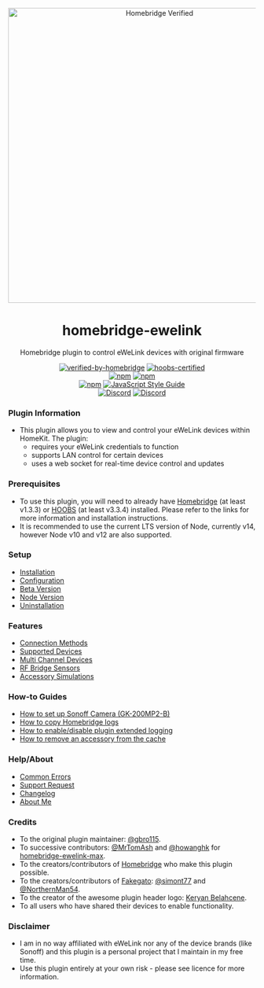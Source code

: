 <p align="center">
   <a href="https://github.com/bwp91/homebridge-ewelink"><img alt="Homebridge Verified" src="https://user-images.githubusercontent.com/43026681/101325266-63126600-3863-11eb-9382-4a2924f0e540.png" width="600px"></a>
</p>
<span align="center">
  
# homebridge-ewelink 

Homebridge plugin to control eWeLink devices with original firmware

[![verified-by-homebridge](https://badgen.net/badge/homebridge/verified/purple)](https://github.com/homebridge/homebridge/wiki/Verified-Plugins)
[![hoobs-certified](https://badgen.net/badge/HOOBS/certified/yellow)](https://plugins.hoobs.org/plugin/homebridge-ewelink)   
[![npm](https://img.shields.io/npm/v/homebridge-ewelink/latest?label=latest)](https://www.npmjs.com/package/homebridge-ewelink)
[![npm](https://img.shields.io/npm/v/homebridge-ewelink/beta?label=beta)](https://github.com/bwp91/homebridge-ewelink/wiki/Beta-Version)   
[![npm](https://img.shields.io/npm/dt/homebridge-ewelink)](https://www.npmjs.com/package/homebridge-ewelink)
[![JavaScript Style Guide](https://img.shields.io/badge/code_style-standard-brightgreen.svg)](https://standardjs.com)   
[![Discord](https://img.shields.io/discord/784827113378676736?color=728ED5&logo=discord&label=bwp91-discord)](https://discord.com/channels/784827113378676736/784827113378676739)
[![Discord](https://img.shields.io/discord/432663330281226270?color=728ED5&logo=discord&label=hb-discord)](https://discord.com/channels/432663330281226270/742733745743855627)

</span>


### Plugin Information
* This plugin allows you to view and control your eWeLink devices within HomeKit. The plugin:
  * requires your eWeLink credentials to function
  * supports LAN control for certain devices
  * uses a web socket for real-time device control and updates

### Prerequisites
* To use this plugin, you will need to already have [Homebridge](https://homebridge.io) (at least v1.3.3) or [HOOBS](https://hoobs.org) (at least v3.3.4) installed. Please refer to the links for more information and installation instructions.
* It is recommended to use the current LTS version of Node, currently v14, however Node v10 and v12 are also supported.

### Setup
* [Installation](https://github.com/bwp91/homebridge-ewelink/wiki/Installation)
* [Configuration](https://github.com/bwp91/homebridge-ewelink/wiki/Configuration)
* [Beta Version](https://github.com/bwp91/homebridge-ewelink/wiki/Beta-Version)
* [Node Version](https://github.com/bwp91/homebridge-ewelink/wiki/Node-Version)
* [Uninstallation](https://github.com/bwp91/homebridge-ewelink/wiki/Uninstallation)

### Features
* [Connection Methods](https://github.com/bwp91/homebridge-ewelink/wiki/Connection-Methods)
* [Supported Devices](https://github.com/bwp91/homebridge-ewelink/wiki/Supported-Devices)
* [Multi Channel Devices](https://github.com/bwp91/homebridge-ewelink/wiki/Multi-Channel-Devices)
* [RF Bridge Sensors](https://github.com/bwp91/homebridge-ewelink/wiki/RF-Bridge-Sensors)
* [Accessory Simulations](https://github.com/bwp91/homebridge-ewelink/wiki/Accessory-Simulations)

### How-to Guides
* [How to set up Sonoff Camera (GK-200MP2-B)](https://github.com/bwp91/homebridge-ewelink/wiki/How-to-set-up-Sonoff-Camera)
* [How to copy Homebridge logs](https://github.com/bwp91/homebridge-ewelink/wiki/How-to-copy-Homebridge-logs)
* [How to enable/disable plugin extended logging](https://github.com/bwp91/homebridge-ewelink/wiki/How-to-enable-disable-plugin-extended-logging)
* [How to remove an accessory from the cache](https://github.com/bwp91/homebridge-ewelink/wiki/How-to-remove-an-accessory-from-the-cache)

### Help/About

* [Common Errors](https://github.com/bwp91/homebridge-ewelink/wiki/Common-Errors)
* [Support Request](https://github.com/bwp91/homebridge-ewelink/issues/new/choose)
* [Changelog](https://github.com/bwp91/homebridge-ewelink/blob/latest/CHANGELOG.md)
* [About Me](https://github.com/sponsors/bwp91)

### Credits
* To the original plugin maintainer: [@gbro115](https://github.com/gbro115).
* To successive contributors: [@MrTomAsh](https://github.com/MrTomAsh) and [@howanghk](https://github.com/howanghk) for [homebridge-ewelink-max](https://github.com/howanghk/homebridge-ewelink).
* To the creators/contributors of [Homebridge](https://homebridge.io) who make this plugin possible.
* To the creators/contributors of [Fakegato](https://github.com/simont77/fakegato-history): [@simont77](https://github.com/simont77) and [@NorthernMan54](https://github.com/NorthernMan54).
* To the creator of the awesome plugin header logo: [Keryan Belahcene](https://www.instagram.com/keryan.me).
* To all users who have shared their devices to enable functionality.

### Disclaimer
* I am in no way affiliated with eWeLink nor any of the device brands (like Sonoff) and this plugin is a personal project that I maintain in my free time.
* Use this plugin entirely at your own risk - please see licence for more information.
